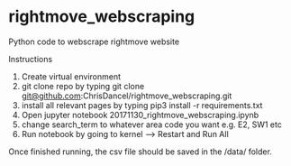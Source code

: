 # rightmove_webscraping

Python code to webscrape rightmove website 

Instructions
1. Create virtual environment 
2. git clone repo by typing git clone git@github.com:ChrisDancel/rightmove_webscraping.git
3. install all relevant pages by typing pip3 install -r requirements.txt
4. Open jupyter notebook 20171130_rightmove_webscraping.ipynb
5. change search_term to whatever area code you want e.g. E2, SW1 etc
6. Run notebook by going to kernel --> Restart and Run All

Once finished running, the csv file should be saved in the /data/ folder. 

